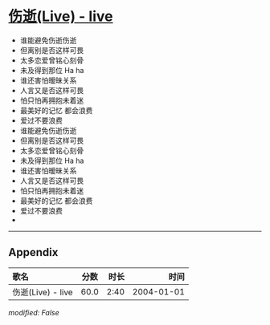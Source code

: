 # [伤逝(Live) - live](https://music.163.com/song?id=66548)

* 谁能避免伤逝伤逝
* 但离别是否这样可畏
* 太多恋爱曾铭心刻骨
* 未及得到那位 Ha ha
* 谁还害怕暧昧关系
* 人言又是否这样可畏
* 怕只怕再拥抱未着迷
* 最美好的记忆 都会浪费
* 爱过不要浪费
* 谁能避免伤逝伤逝
* 但离别是否这样可畏
* 太多恋爱曾铭心刻骨
* 未及得到那位 Ha ha
* 谁还害怕暧昧关系
* 人言又是否这样可畏
* 怕只怕再拥抱未着迷
* 最美好的记忆 都会浪费
* 爱过不要浪费
* 


---

## Appendix

|歌名|分数|时长|时间|
|:---|:---:|---:|---:|
|伤逝(Live) - live|60.0|2:40|2004-01-01

*modified: False*
